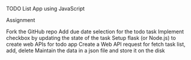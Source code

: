 TODO List App using JavaScript

Assignment

Fork the GitHub repo
Add due date selection for the todo task
Implement checkbox by updating the state of the task
Setup flask (or Node.js) to create web APIs for todo app
Create a Web API request for fetch task list, add, delete
Maintain the data in a json file and store it on the disk
